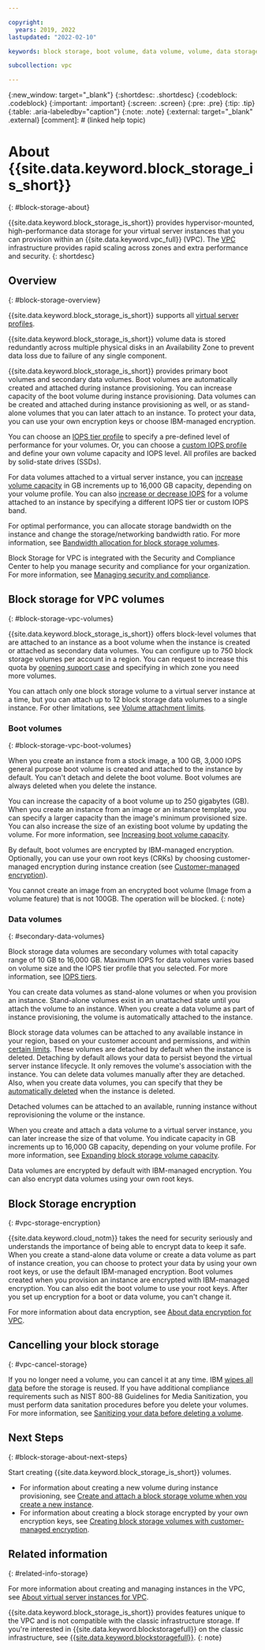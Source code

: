 ```yaml
---

copyright:
  years: 2019, 2022
lastupdated: "2022-02-10"

keywords: block storage, boot volume, data volume, volume, data storage, virtual server instance, instance, IOPS, Hyper Protect, Key Protect

subcollection: vpc

---
```


{:new_window: target="_blank"}
{:shortdesc: .shortdesc}
{:codeblock: .codeblock}
{:important: .important}
{:screen: .screen}
{:pre: .pre}
{:tip: .tip}
{:table: .aria-labeledby="caption"}
{:note: .note}
{:external: target="_blank" .external}
[comment]: # (linked help topic)

# About {{site.data.keyword.block_storage_is_short}}
{: #block-storage-about}

{{site.data.keyword.block_storage_is_short}} provides hypervisor-mounted, high-performance data storage for your virtual server instances that you can provision within an {{site.data.keyword.vpc_full}} (VPC). The [VPC](/docs/vpc?topic=vpc-about-vpc) infrastructure provides rapid scaling across zones and extra performance and security. 
{: shortdesc}

## Overview
{: #block-storage-overview}

{{site.data.keyword.block_storage_is_short}} supports all [virtual server profiles](/docs/vpc?topic=vpc-block-storage-profiles#vsi-profiles-relate-to-storage).

{{site.data.keyword.block_storage_is_short}} volume data is stored redundantly across multiple physical disks in an Availability Zone to prevent data loss due to failure of any single component.

{{site.data.keyword.block_storage_is_short}} provides primary boot volumes and secondary data volumes. Boot volumes are automatically created and attached during instance provisioning. You can increase capacity of the boot volume during instance provisioning. Data volumes can be created and attached during instance provisioning as well, or as stand-alone volumes that you can later attach to an instance. To protect your data, you can use your own encryption keys or choose IBM-managed encryption.

You can choose an [IOPS tier profile](/docs/vpc?topic=vpc-block-storage-profiles#tiers) to specify a pre-defined level of performance for your volumes. Or, you can choose a [custom IOPS profile](/docs/vpc?topic=vpc-block-storage-profiles#custom) and define your own volume capacity and IOPS level. All profiles are backed by solid-state drives (SSDs).

For data volumes attached to a virtual server instance, you can [increase volume capacity](/docs/vpc?topic=vpc-expanding-block-storage-volumes) in GB increments up to 16,000 GB capacity, depending on your volume profile. You can also [increase or decrease IOPS](/docs/vpc?topic=vpc-adjusting-volume-iops) for a volume attached to an instance by specifying a different IOPS tier or custom IOPS band. 

For optimal performance, you can allocate storage bandwidth on the instance and change the storage/networking bandwidth ratio. For more information, see [Bandwidth allocation for block storage volumes](/docs/vpc?topic=vpc-block-storage-bandwidth).

Block Storage for VPC is integrated with the Security and Compliance Center to help you manage security and compliance for your organization. For more information, see [Managing security and compliance](/docs/vpc?topic=vpc-managing-block-storage&interface=ui#block-storage-vpc-manage-security).

## Block storage for VPC volumes
{: #block-storage-vpc-volumes}

{{site.data.keyword.block_storage_is_short}} offers block-level volumes that are attached to an instance as a boot volume when the instance is created or attached as secondary data volumes. You can configure up to 750 block storage volumes per account in a region. You can request to increase this quota by [opening support case](/docs/vpc?topic=vpc-manage-storage-limit) and specifying in which zone you need more volumes.

You can attach only one block storage volume to a virtual server instance at a time, but you can attach up to 12 block storage data volumes to a single instance. For other limitations, see [Volume attachment limits](/docs/vpc?topic=vpc-attaching-block-storage#vol-attach-limits).

### Boot volumes
{: #block-storage-vpc-boot-volumes}

When you create an instance from a stock image, a 100 GB, 3,000 IOPS general purpose boot volume is created and attached to the instance by default. You can't detach and delete the boot volume. Boot volumes are always deleted when you delete the instance.

You can increase the capacity of a boot volume up to 250 gigabytes (GB). When you create an instance from an image or an instance template, you can specify a larger capacity than the image's minimum provisioned size. You can also increase the size of an existing boot volume by updating the volume. For more information, see [Increasing boot volume capacity](/docs/vpc?topic=vpc-resize-boot-volumes).

By default, boot volumes are encrypted by IBM-managed encryption. Optionally, you can use your own root keys (CRKs) by choosing customer-managed encryption during instance creation (see [Customer-managed encryption](/docs/vpc?topic=vpc-vpc-encryption-about#vpc-customer-managed-encryption)).

You cannot create an image from an encrypted boot volume (Image from a volume feature) that is not 100GB. The operation will be blocked.
{: note}

### Data volumes
{: #secondary-data-volumes}

Block storage data volumes are secondary volumes with total capacity range of 10 GB to 16,000 GB. Maximum IOPS for data volumes varies based on volume size and the IOPS tier profile that you selected. For more information, see
[IOPS tiers](/docs/vpc?topic=vpc-block-storage-profiles#tiers).

You can create data volumes as stand-alone volumes or when you provision an instance. Stand-alone volumes exist in an unattached state until you attach the volume to an instance. When you create a data volume as part of instance provisioning, the volume is automatically attached to the instance.

Block storage data volumes can be attached to any available instance in your region, based on your customer account and permissions, and within [certain limits](/docs/vpc?topic=vpc-attaching-block-storage#vol-attach-limits). These volumes are detached by default when the instance is deleted. Detaching by default allows your data to persist beyond the virtual server instance lifecycle. It only removes the volume's association with the instance. You can delete data volumes manually after they are detached. Also, when you create data volumes, you can specify that they be [automatically deleted](/docs/vpc?topic=vpc-managing-block-storage#auto-delete) when the instance is deleted.

Detached volumes can be attached to an available, running instance without reprovisioning the volume or the instance.

When you create and attach a data volume to a virtual server instance, you can later increase the size of that volume. You indicate capacity in GB increments up to 16,000 GB capacity, depending on your volume profile. For more information, see [Expanding block storage volume capacity](/docs/vpc?topic=vpc-expanding-block-storage-volumes).

Data volumes are encrypted by default with IBM-managed encryption. You can also encrypt data volumes using your own root keys.

## Block Storage encryption
{: #vpc-storage-encryption}

{{site.data.keyword.cloud_notm}} takes the need for security seriously and understands the importance of being able to encrypt data to keep it safe. When you create a stand-alone data volume or create a data volume as part of instance creation, you can choose to protect your data by using your own root keys, or use the default IBM-managed encryption. Boot volumes created when you provision an instance are encrypted with IBM-managed encryption. You can also edit the boot volume to use your root keys. After you set up encryption for a boot or data volume, you can't change it.

For more information about data encryption, see [About data encryption for VPC](/docs/vpc?topic=vpc-vpc-encryption-about).

## Cancelling your block storage
{: #vpc-cancel-storage}

If you no longer need a volume, you can cancel it at any time. IBM [wipes all data](/docs/vpc?topic=vpc-managing-block-storage#block-storage-data-eradication) before the storage is reused. If you have additional compliance requirements such as NIST 800-88 Guidelines for Media Sanitization, you must perform data sanitation procedures before you delete your volumes. For more information, see [Sanitizing your data before deleting a volume](/docs/vpc?topic=vpc-managing-block-storage#block-storage-sanitization).

## Next Steps
{: #block-storage-about-next-steps}

Start creating {{site.data.keyword.block_storage_is_short}} volumes.

* For information about creating a new volume during instance provisioning, see [Create and attach a block storage volume when you create a new instance](/docs/vpc?topic=vpc-creating-block-storage#create-from-vsi).
* For information about creating a block storage encrypted by your own encryption keys, see [Creating block storage volumes with customer-managed encryption](/docs/vpc?topic=vpc-block-storage-vpc-encryption).

## Related information
{: #related-info-storage}

For more information about creating and managing instances in the VPC, see [About virtual server instances for VPC](/docs/vpc?topic=vpc-about-advanced-virtual-servers).

{{site.data.keyword.block_storage_is_short}} provides features unique to the VPC and is not compatible with the classic infrastructure storage. If you're interested in {{site.data.keyword.blockstoragefull}} on the classic infrastructure, see [{{site.data.keyword.blockstoragefull}}](/docs/BlockStorage?topic=BlockStorage-getting-started).
{: note}
